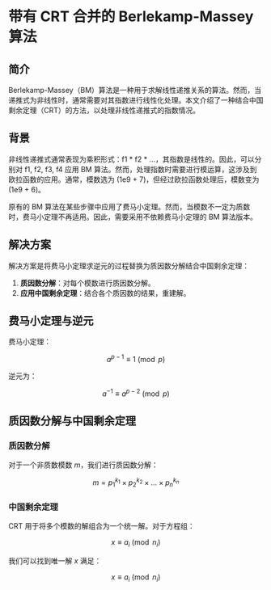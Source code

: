 # 带有 CRT 合并的 Berlekamp-Massey 算法

## 简介

Berlekamp-Massey（BM）算法是一种用于求解线性递推关系的算法。然而，当递推式为非线性时，通常需要对其指数进行线性化处理。本文介绍了一种结合中国剩余定理（CRT）的方法，以处理非线性递推式的指数情况。

## 背景

非线性递推式通常表现为乘积形式：f1 * f2 * ...，其指数是线性的。因此，可以分别对 f1, f2, f3, f4 应用 BM 算法。然而，处理指数时需要进行模运算，这涉及到欧拉函数的应用。通常，模数选为 \(1e9 + 7\)，但经过欧拉函数处理后，模数变为 \(1e9 + 6\)。

原有的 BM 算法在某些步骤中应用了费马小定理。然而，当模数不一定为质数时，费马小定理不再适用。因此，需要采用不依赖费马小定理的 BM 算法版本。

## 解决方案

解决方案是将费马小定理求逆元的过程替换为质因数分解结合中国剩余定理：

1. **质因数分解**：对每个模数进行质因数分解。
2. **应用中国剩余定理**：结合各个质因数的结果，重建解。

## 费马小定理与逆元

费马小定理：

$$a^{p-1} \equiv 1 \pmod{p}$$

逆元为：

$$a^{-1} \equiv a^{p-2} \pmod{p}$$

## 质因数分解与中国剩余定理

### 质因数分解

对于一个非质数模数 $m$，我们进行质因数分解：

$$m = p_1^{k_1} \times p_2^{k_2} \times \ldots \times p_n^{k_n}$$

### 中国剩余定理

CRT 用于将多个模数的解组合为一个统一解。对于方程组：

$$x \equiv a_i \pmod{n_i}$$

我们可以找到唯一解 $x$ 满足：

$$x \equiv a_i \pmod{n_i}$$

